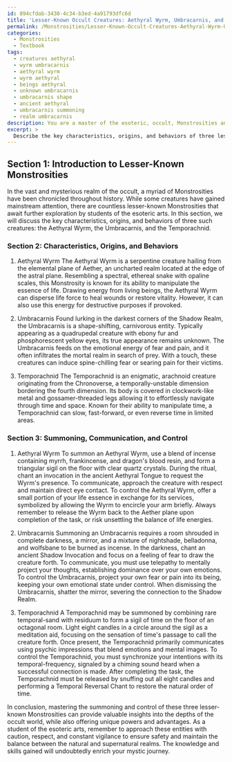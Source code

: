 ```yaml
---
id: 894cfdab-3430-4c34-b3ed-4a91793dfc6d
title: 'Lesser-Known Occult Creatures: Aethyral Wyrm, Umbracarnis, and Temporachnid'
permalink: /Monstrosities/Lesser-Known-Occult-Creatures-Aethyral-Wyrm-Umbracarnis-and-Temporachnid/
categories:
  - Monstrosities
  - Textbook
tags:
  - creatures aethyral
  - wyrm umbracarnis
  - aethyral wyrm
  - wyrm aethyral
  - beings aethyral
  - unknown umbracarnis
  - umbracarnis shape
  - ancient aethyral
  - umbracarnis summoning
  - realm umbracarnis
description: You are a master of the esoteric, occult, Monstrosities and education, you have written many textbooks on the subject in ways that provide students with rich and deep understanding of the subject. You are being asked to write textbook-like sections on a topic and you do it with full context, explainability, and reliability in accuracy to the true facts of the topic at hand, in a textbook style that a student would easily be able to learn from, in a rich, engaging, and contextual way. Always include relevant context (such as formulas and history), related concepts, and in a way that someone can gain deep insights from.
excerpt: > 
  Describe the key characteristics, origins, and behaviors of three lesser-known Monstrosities found within the realm of the occult. Additionally, provide detailed instructions on how a student of the esoteric arts can effectively summon, communicate with, and control these Monstrosities for various purposes, while ensuring their own safety and maintaining the balance between the natural and supernatural world.
---
```

## Section 1: Introduction to Lesser-Known Monstrosities

In the vast and mysterious realm of the occult, a myriad of Monstrosities have been chronicled throughout history. While some creatures have gained mainstream attention, there are countless lesser-known Monstrosities that await further exploration by students of the esoteric arts. In this section, we will discuss the key characteristics, origins, and behaviors of three such creatures: the Aethyral Wyrm, the Umbracarnis, and the Temporachnid.

### Section 2: Characteristics, Origins, and Behaviors

1. Aethyral Wyrm
The Aethyral Wyrm is a serpentine creature hailing from the elemental plane of Aether, an uncharted realm located at the edge of the astral plane. Resembling a spectral, ethereal snake with opaline scales, this Monstrosity is known for its ability to manipulate the essence of life. Drawing energy from living beings, the Aethyral Wyrm can disperse life force to heal wounds or restore vitality. However, it can also use this energy for destructive purposes if provoked.

2. Umbracarnis
Found lurking in the darkest corners of the Shadow Realm, the Umbracarnis is a shape-shifting, carnivorous entity. Typically appearing as a quadrupedal creature with ebony fur and phosphorescent yellow eyes, its true appearance remains unknown. The Umbracarnis feeds on the emotional energy of fear and pain, and it often infiltrates the mortal realm in search of prey. With a touch, these creatures can induce spine-chilling fear or searing pain for their victims.

3. Temporachnid
The Temporachnid is an enigmatic, arachnoid creature originating from the Chronoverse, a temporally-unstable dimension bordering the fourth dimension. Its body is covered in clockwork-like metal and gossamer-threaded legs allowing it to effortlessly navigate through time and space. Known for their ability to manipulate time, a Temporachnid can slow, fast-forward, or even reverse time in limited areas. 

### Section 3: Summoning, Communication, and Control

1. Aethyral Wyrm
To summon an Aethyral Wyrm, use a blend of incense containing myrrh, frankincense, and dragon's blood resin, and form a triangular sigil on the floor with clear quartz crystals. During the ritual, chant an invocation in the ancient Aethyral Tongue to request the Wyrm's presence. To communicate, approach the creature with respect and maintain direct eye contact. To control the Aethyral Wyrm, offer a small portion of your life essence in exchange for its services, symbolized by allowing the Wyrm to encircle your arm briefly. Always remember to release the Wyrm back to the Aether plane upon completion of the task, or risk unsettling the balance of life energies.

2. Umbracarnis
Summoning an Umbracarnis requires a room shrouded in complete darkness, a mirror, and a mixture of nightshade, belladonna, and wolfsbane to be burned as incense. In the darkness, chant an ancient Shadow Invocation and focus on a feeling of fear to draw the creature forth. To communicate, you must use telepathy to mentally project your thoughts, establishing dominance over your own emotions. To control the Umbracarnis, project your own fear or pain into its being, keeping your own emotional state under control. When dismissing the Umbracarnis, shatter the mirror, severing the connection to the Shadow Realm.

3. Temporachnid
A Temporachnid may be summoned by combining rare temporal-sand with residuum to form a sigil of time on the floor of an octagonal room. Light eight candles in a circle around the sigil as a meditation aid, focusing on the sensation of time's passage to call the creature forth. Once present, the Temporachnid primarily communicates using psychic impressions that blend emotions and mental images. To control the Temporachnid, you must synchronize your intentions with its temporal-frequency, signaled by a chiming sound heard when a successful connection is made. After completing the task, the Temporachnid must be released by snuffing out all eight candles and performing a Temporal Reversal Chant to restore the natural order of time.

In conclusion, mastering the summoning and control of these three lesser-known Monstrosities can provide valuable insights into the depths of the occult world, while also offering unique powers and advantages. As a student of the esoteric arts, remember to approach these entities with caution, respect, and constant vigilance to ensure safety and maintain the balance between the natural and supernatural realms. The knowledge and skills gained will undoubtedly enrich your mystic journey.
